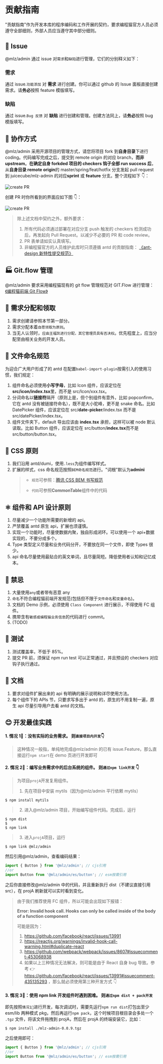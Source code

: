 # 贡献指南

"贡献指南"作为开发本库的程序编码和工作开展的契约，要求编程猫官方人员必须遵守全部细则，外部人员应当遵守其中部分细则。

## 🎯 Issue

@mlz/admin 通过 issue 对`需求`和`缺陷`进行管理，它们的分别释义如下：

### 需求

通过 issue.`功能添加` 对 **需求** 进行创建。你可以通过 github 的 Issue 面板直接创建需求。请**务必**按照 feature 模版填写。

### 缺陷

通过 issue.`Bug 反馈` 对 **缺陷** 进行创建和管理。创建方法同上，请**务必**按照 bug 模版填写。

## 🤝 协作方式

@mlz/admin 采用开源项目的管理方式，请您将项目 fork 到**自身目录**下进行 coding。代码编写完成之后，提交到 remote origin 的对应 branch，**而非 upstream**。**在确定自身 forkded 项目的 checkers 钩子全部 run success 后**，从**自身目录 remote origin**的 master/spring/feat/hotfix 分支发起 pull request 到 juicecube/mlz-admin 的对应**sprint** 或 **feature** 分支。整个流程如下 👇：

![create PR](https://raw.githubusercontent.com/milobluebell/imgs-repo/master/WX20201105-1130223.png)

创建 PR 时你所看到的界面应如下图 👇：

![create PR](https://raw.githubusercontent.com/milobluebell/imgs-repo/master/WX20200709-182741.png)

> 除上述文档中契约之外，额外要求：
>
> 1. 所有代码必须通过部署在对应分支 push 触发的 checkers 检测成功后，再发起向 Pull Request。以减少不必要的 PR 和 code review。
> 2. PR 表单请如实认真填写。
> 3. 非编程猫官方的人员维护此库时只须遵循 antd 的贡献指南： [《ant-design 新特性提交规范》](https://github.com/ant-design/ant-design/wiki/PR-%E8%A7%84%E8%8C%83#ant-design-%E6%96%B0%E7%89%B9%E6%80%A7%E6%8F%90%E4%BA%A4%E8%A7%84%E8%8C%83)

## 🏭 Git.flow 管理

@mlz/admin 要求采用编程猫现有的 git flow 管理规范对 GIT.Flow 进行管理：[《编程猫前端 Git Flow》](https://shimo.im/docs/aBAYV4XJdXfn8d3j)

## 🏅 需求分配和领取

1. 需求创建请参照本节第一部分。
2. 需求分配本着`自愿领取为原则`。
3. 当无人认领时，`应由王福凯进行分配，其它管理员具有否决权`。优先程度上，应当分配至由相关业务的开发人员。

## 📁 文件命名规范

为迎合广大用户形成了的 antd 在配置`babel-import-plugin`按需引入的使用习惯，我们规定：

1. 组件命名必须使用**小写字母**，比如 Icon 组件，应该定位在 **src/icon/index.tsx**里，而不是 src/Icon/xxx.tsx。
2. 分词命名以**链接符**隔开（原则上是，但个别组件有意外，比如 popconfirm，它在 antd 没有被链接符命名），既不是大小驼峰，更不是 snake 命名。比如 DatePicker 组件，应该定位在 src/**date-picker**/index.tsx 而不是 src/datePicker/index.tsx。
3. 组件文件夹下，default 导出应该由 **index.tsx** 承担，这样可以被 node 默认读取。比如 Button 组件，应该定位在 src/button/**index.tsx**而不是 src/button/button.tsx。

## 🤵 CSS 原则

1. 我们沿用 antd/dumi，使用`.less`为组件编写样式。
2. 扩展的样式，css 命名规范按照`BEM命名规范`进行。"词根"默认为**admini**
   > - `规范`可参照：[腾讯 CSS BEM 书写规范](https://github.com/Tencent/tmt-workflow/wiki/%E2%92%9B-%5B%E8%A7%84%E8%8C%83%5D--CSS-BEM-%E4%B9%A6%E5%86%99%E8%A7%84%E8%8C%83)
   >
   > - `代码`可参照**CommonTable**组件中的代码

## ⚛️ 组件和 API 设计原则

1. 尽量减少一个功能所需要的新增的 api。
2. 严禁覆盖 antd 原生 api，扩展也须谨慎。
3. 实现一个功能时，尽量使数据内聚，独自形成闭环。可以使用一个 api+数据实现的，不要分成多个。
4. Type 类型定义尽量和业务代码分开，不要放在同一个文件，即使 Types 很少。
5. api 命名尽量使用最贴合的英文单词，且尽量简短。降低使用者认知和记忆成本。

## 🍎 禁忌

1. 大量使用`any`或者带有恶意 any
2. `命名`不符合编程猫前端开发规范(包括但不限于`文件命名`和`变量命名`)。
3. 文档的 Demo 示例，必须使用 `Class Component` 进行展示，不得使用 FC 组件。
4. 携带含有`敏感或编程猫业务信息`的代码进行 commit。
5. (TODO)

## 🔬 测试

1. 测试覆盖率，不低于 85%。
2. 提交 PR 前，须保证 npm run test 可以正常通过，并且预设的 checkers 对应钩子执行通过。

## 📖 文档

1. 要求对组件扩展出来的 api 有明确的展示说明和详尽使用方法。
2. 每个组件下的 APIs 节，只要求写多出于 antd 的，原生的不用复制一遍，原生 api 尽量引导用户去看 antd 的文档。

## 😊 开发最佳实践

#### 1. 情况 1⃣️：没有实际的业务需求。 则`直接项目内开发`👇

> 这种情况一般指，单纯地完成@mlz/admin 的已有 issue.Feature，那么直接运行`npm start`在 demo 页进行开发即可

#### 2. 情况 2⃣️：编写业务需求中的后台系统的组件。 则`通过npm link开发` 👇

> 为项目`projA`开发复用组件。
>
> 1.  先在项目中安装 mytils（因为@mlz/admin 平行依赖 mytils）

```shell
$ npm install mytils
```

> 2.  进入@mlz/admin 项目，开始编写组件代码。完成后，运行

```shell
$ npm dist
$
$ npm link
```

> 3.  进入`projA`项目，运行

```shell
$ npm link @mlz/admin
```

然后引用@mlz/admin，查看编码结果：

```jsx
import { Button } from '@mlz/admin'; // cjs引用
//or
import Button from '@mlz/admin/es/button'; // esm按需引用
```

之后你直接修改@mlz/admin 中的代码，并且重新执行 dist（不建议直接引用 src），在 projA 刷新就可以实时看到变化。

> 由于我们推荐使用 FC 组件，所以可能会出现如下报错：
>
> **Error: Invalid hook call. Hooks can only be called inside of the body of a function component**
>
> 可能是因为：
>
> 1.  https://github.com/facebook/react/issues/13991
> 2.  https://reactjs.org/warnings/invalid-hook-call-warning.html#duplicate-react
> 3.  https://github.com/webpack/webpack/issues/8607#issuecomment-453068938
> 4.  如果以上三种情况无法解决，则可能是由于 React 自身 bug 导致。参考 👉https://github.com/facebook/react/issues/13991#issuecomment-435135293 ，那么就必须使用第三种开发方式 👇

#### 3. 情况 3⃣️：使用 npm link 开发组件时遇到困难。 则`通过npm dist + pack开发`

即先按照`情况1⃣️`进行开发，每次调试时，需要先运行`npm run dist`打包出至少 esm/lib 两种模式 pkg，然后再运行`npm pack`，这个时候项目根目录会多处一个 `.tgz` 文件，将该文件拖拽到 projA，然后在 projA 的终端安装它，比如：

```shell
$ npm install ./mlz-admin-0.0.9.tgz
```

之后使用即可：

```jsx
import { Button } from '@mlz/admin'; // cjs引用
//or
import Button from '@mlz/admin/es/button'; // esm按需引用
```
